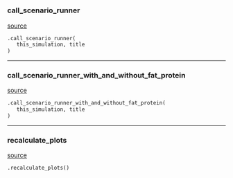 #


### call_scenario_runner
[source](https://github.com/allfed/allfed-integrated-model/blob/master/src/scenarios/create_figure_2abcde.py/#L19)
```python
.call_scenario_runner(
   this_simulation, title
)
```


----


### call_scenario_runner_with_and_without_fat_protein
[source](https://github.com/allfed/allfed-integrated-model/blob/master/src/scenarios/create_figure_2abcde.py/#L37)
```python
.call_scenario_runner_with_and_without_fat_protein(
   this_simulation, title
)
```


----


### recalculate_plots
[source](https://github.com/allfed/allfed-integrated-model/blob/master/src/scenarios/create_figure_2abcde.py/#L52)
```python
.recalculate_plots()
```

